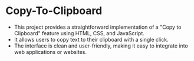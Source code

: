 # Copy-To-Clipboard

<ul>
<li>This project provides a straightforward implementation of a "Copy to Clipboard" feature using HTML, CSS, and JavaScript. </li>
<li>It allows users to copy text to their clipboard with a single click. </li>
<li>The interface is clean and user-friendly, making it easy to integrate into web applications or websites.</li>
</ul>
